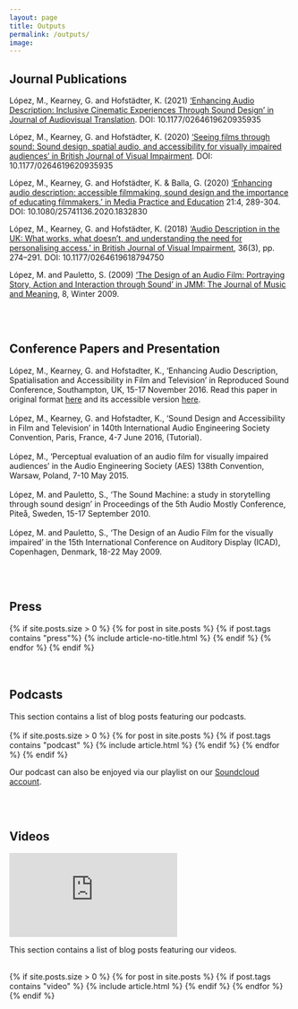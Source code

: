 ```yaml
---
layout: page
title: Outputs
permalink: /outputs/
image: 
---
```


<head>
<style>
.page__info {
  max-width: 1024px;
  }
.page {
  max-width: 1024px;
}
</style>
</head>

## Journal Publications
<p>López, M., Kearney, G. and Hofstädter, K. (2021) <a href="https://jatjournal.org/index.php/jat/article/view/154">‘Enhancing Audio Description: Inclusive Cinematic Experiences Through Sound Design’ in Journal of Audiovisual Translation</a>. DOI: 10.1177/0264619620935935</p>
<p>López, M., Kearney, G. and Hofstädter, K. (2020) <a href="https://journals.sagepub.com/doi/full/10.1177/0264619620935935">‘Seeing films through sound: Sound design, spatial audio, and accessibility for visually impaired audiences’ in British Journal of Visual Impairment</a>. DOI: 10.1177/0264619620935935</p>
<p>López, M., Kearney, G. and Hofstädter, K. & Balla, G. (2020) <a href="https://www.tandfonline.com/doi/full/10.1080/25741136.2020.1832830">‘Enhancing audio description: accessible filmmaking, sound design and the importance of educating filmmakers.’ in Media Practice and Education</a> 21:4, 289-304. DOI: 10.1080/25741136.2020.1832830</p>
<p>López, M., Kearney, G. and Hofstädter, K. (2018) <a href="https://journals.sagepub.com/doi/10.1177/0264619618794750">‘Audio Description in the UK: What works, what doesn’t, and understanding the need for personalising access.’ in British Journal of Visual Impairment</a>, 36(3), pp. 274–291. DOI: 10.1177/0264619618794750</p>
<p>López, M. and Pauletto, S. (2009) <a href="https://www.semanticscholar.org/paper/The-Design-of-an-Audio-Film%3A-Portraying-Story%2C-and-Lopez-Pauletto/f0ab4f055dcee2f9a59dc07184e9175f4e0a7551">‘The Design of an Audio Film: Portraying Story, Action and Interaction through Sound’ in JMM: The Journal of Music and Meaning</a>, 8, Winter 2009.</p>
<br>
<br>

## Conference Papers and Presentation

<p>López, M., Kearney, G. and Hofstadter, K., ‘Enhancing Audio Description, Spatialisation and Accessibility in Film and Television’ in Reproduced Sound Conference, Southampton, UK, 15-17 November 2016. Read this paper in original format <a href="../assets/docs/papers/RS2016-paper-Lopez-et-al.pdf"> here</a> and its accessible version <a href="../assets/docs/papers/RS2016-paper-Lopez-et-al_accessible.pdf"> here</a>.
<br><br>
López, M., Kearney, G. and Hofstadter, K., ‘Sound Design and Accessibility in Film and Television’ in 140th International Audio Engineering Society Convention, Paris, France, 4-7 June 2016, (Tutorial).
<br><br>
López, M., ‘Perceptual evaluation of an audio film for visually impaired audiences’ in the Audio Engineering Society (AES) 138th Convention, Warsaw, Poland, 7-10 May 2015.
<br><br>
López, M. and Pauletto, S., ‘The Sound Machine: a study in storytelling through sound design’ in Proceedings of the 5th Audio Mostly Conference, Piteå, Sweden, 15-17 September 2010.
<br><br>
López, M. and Pauletto, S., ‘The Design of an Audio Film for the visually impaired’ in the 15th International Conference on Auditory Display (ICAD), Copenhagen, Denmark, 18-22 May 2009.
</p>
<br>
<br>

## Press
<div class="container">
  <div class="row animate">
    {% if site.posts.size > 0 %}
      {% for post in site.posts %}
        {% if post.tags contains "press"%}
        {% include article-no-title.html %}
         {% endif %}
      {% endfor %}
    {% endif %}
  </div>
</div>
<br>
<br>

## Podcasts
<div class="container">
This section contains a list of blog posts featuring our podcasts.
<br>
<br>
  <div class="row animate">
    {% if site.posts.size > 0 %}
      {% for post in site.posts %}
        {% if post.tags contains "podcast" %}
        {% include article.html %}
         {% endif %}
      {% endfor %}
    {% endif %}
     <p>Our podcast can also be enjoyed via our playlist on our <a href="https://soundcloud.com/user-351945045">Soundcloud account</a>.</p>
  </div>
</div>
<br>
<br>

## Videos
<div class="container">
<article class="post">
<div class="post__content">
<p><iframe src="https://www.youtube.com/embed/JkbhY-Q8reI" loading="lazy" frameborder="0" allowfullscreen></iframe></p>
</div>
</article>

This section contains a list of blog posts featuring our videos.
<br><br>
  <div class="row animate">
    {% if site.posts.size > 0 %}
      {% for post in site.posts %}
        {% if post.tags contains "video" %}
        {% include article.html %}
         {% endif %}
      {% endfor %}
    {% endif %}
  </div>
</div>

